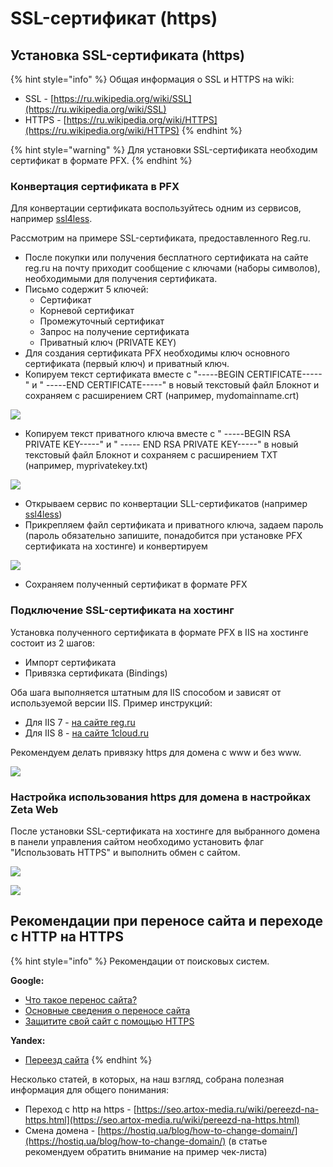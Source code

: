 # SSL-сертификат \(https\)

## Установка SSL-сертификата \(https\)

{% hint style="info" %}
Общая информация о SSL и HTTPS на wiki:

* SSL - [https://ru.wikipedia.org/wiki/SSL](https://ru.wikipedia.org/wiki/SSL)
* HTTPS - [https://ru.wikipedia.org/wiki/HTTPS](https://ru.wikipedia.org/wiki/HTTPS)
{% endhint %}

{% hint style="warning" %}
Для установки SSL-сертификата необходим сертификат в формате PFX.
{% endhint %}

### Конвертация сертификата в PFX

Для конвертации сертификата воспользуйтесь одним из сервисов, например [ssl4less](https://ssl4less.ru/ssl-tools/convert-certificate.html).

Рассмотрим на примере SSL-сертификата, предоставленного Reg.ru.

* После покупки или получения бесплатного сертификата на сайте reg.ru на почту приходит сообщение с ключами \(наборы символов\), необходимыми для получения сертификата.
* Письмо содержит 5 ключей:
  * Сертификат
  * Корневой сертификат
  * Промежуточный сертификат
  * Запрос на получение сертификата
  * Приватный ключ \(PRIVATE KEY\)
* Для создания сертификата PFX необходимы ключ основного сертификата \(первый ключ\) и приватный ключ.
* Копируем текст сертификата вместе с "-----BEGIN CERTIFICATE-----" и " -----END CERTIFICATE-----" в новый текстовый файл Блокнот и сохраняем с расширением CRT \(например, mydomainname.crt\)

![](../.gitbook/assets/image%20%2840%29.png)

* Копируем текст приватного ключа вместе с " -----BEGIN RSA PRIVATE KEY-----" и " ----- END RSA PRIVATE KEY-----" в новый текстовый файл Блокнот и сохраняем с расширением TXT \(например, myprivatekey.txt\)

![](../.gitbook/assets/image%20%28368%29.png)

* Открываем сервис по конвертации SLL-сертификатов \(например [ssl4less](https://ssl4less.ru/ssl-tools/convert-certificate.html)\)
* Прикрепляем файл сертификата и приватного ключа, задаем пароль \(пароль обязательно запишите, понадобится при установке PFX сертификата на хостинге\) и конвертируем

![](../.gitbook/assets/image%20%28415%29.png)

* Сохраняем полученный сертификат в формате PFX

### Подключение SSL-сертификата на хостинг

Установка полученного сертификата в формате PFX в IIS на хостинге состоит из 2 шагов:

* Импорт сертификата
* Привязка сертификата \(Bindings\)

Оба шага выполняется штатным для IIS способом и зависят от используемой версии IIS. Пример инструкций:

* Для IIS 7 - [на сайте reg.ru](https://www.reg.ru/support/ssl-sertifikaty/ustanovka-ssl-sertifikata/ustanovka-SSL-sertifikata-na-Microsoft-IIS-7)
* Для IIS 8 - [на сайте 1cloud.ru](https://1cloud.ru/help/ssl/installssliis)

Рекомендуем делать привязку https для домена с www и без www.

![](../.gitbook/assets/image%20%28166%29.png)

### Настройка использования https для домена в настройках Zeta Web

После установки SSL-сертификата на хостинге для выбранного домена в панели управления сайтом необходимо установить флаг "Использовать HTTPS" и выполнить обмен с сайтом.

![](../.gitbook/assets/image%20%28443%29.png)

![](../.gitbook/assets/image%20%2860%29.png)

## Рекомендации при переносе сайта и переходе с HTTP на HTTPS

{% hint style="info" %}
Рекомендации от поисковых систем.

**Google:**

* [Что такое перенос сайта?](https://support.google.com/webmasters/answer/34437?hl=ru)
* [Основные сведения о переносе сайта](https://support.google.com/webmasters/answer/6033049?hl=ru)
* [Защитите свой сайт с помощью HTTPS](https://support.google.com/webmasters/answer/6073543)

**Yandex:**

* [Переезд сайта](https://yandex.ru/support/webmaster/yandex-indexing/moving-site.html)
{% endhint %}

Несколько статей, в которых, на наш взгляд, собрана полезная информация для общего понимания:

* Переход с http на https - [https://seo.artox-media.ru/wiki/pereezd-na-https.html](https://seo.artox-media.ru/wiki/pereezd-na-https.html)
* Смена домена - [https://hostiq.ua/blog/how-to-change-domain/](https://hostiq.ua/blog/how-to-change-domain/) \(в статье рекомендуем обратить внимание на пример чек-листа\)



